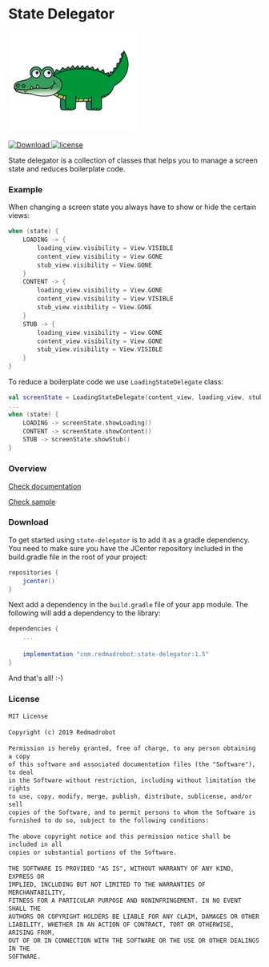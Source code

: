 State Delegator
===============

![Logo](logo/logo.png)

[ ![Download](https://api.bintray.com/packages/redmadrobot-opensource/android/state-delegator/images/download.svg) ](https://bintray.com/redmadrobot-opensource/android/state-delegator/_latestVersion) [![license](https://img.shields.io/github/license/mashape/apistatus.svg)]()

State delegator is a collection of classes that helps you to manage a screen state and reduces boilerplate code.

### Example

When changing a screen state you always have to show or hide the certain views:

```kotlin
when (state) {
    LOADING -> {
        loading_view.visibility = View.VISIBLE
        content_view.visibility = View.GONE
        stub_view.visibility = View.GONE
    }
    CONTENT -> {
        loading_view.visibility = View.GONE
        content_view.visibility = View.VISIBLE
        stub_view.visibility = View.GONE
    }
    STUB -> {
        loading_view.visibility = View.GONE
        content_view.visibility = View.GONE
        stub_view.visibility = View.VISIBLE
    }
}
```

To reduce a boilerplate code we use `LoadingStateDelegate` class:

```kotlin
val screenState = LoadingStateDelegate(content_view, loading_view, stub_view)
...
when (state) {
    LOADING -> screenState.showLoading()
    CONTENT -> screenState.showContent()
    STUB -> screenState.showStub()
}
```

### Overview

[Check documentation](https://redmadrobot.github.io/state-delegator/)

[Check sample](https://github.com/RedMadRobot/state-delegator/tree/master/sample)

### Download

To get started using `state-delegator` is to add it as a gradle dependency. You need to make sure you have the JCenter repository included in the build.gradle file in the root of your project:

```gradle
repositories {
    jcenter()
}
```

Next add a dependency in the `build.gradle` file of your app module. The
following will add a dependency to the library:

```gradle
dependencies {
    ...

    implementation "com.redmadrobot:state-delegator:1.5"
}
```

And that's all! :-)

### License

    MIT License

    Copyright (c) 2019 Redmadrobot

    Permission is hereby granted, free of charge, to any person obtaining a copy
    of this software and associated documentation files (the "Software"), to deal
    in the Software without restriction, including without limitation the rights
    to use, copy, modify, merge, publish, distribute, sublicense, and/or sell
    copies of the Software, and to permit persons to whom the Software is
    furnished to do so, subject to the following conditions:

    The above copyright notice and this permission notice shall be included in all
    copies or substantial portions of the Software.

    THE SOFTWARE IS PROVIDED "AS IS", WITHOUT WARRANTY OF ANY KIND, EXPRESS OR
    IMPLIED, INCLUDING BUT NOT LIMITED TO THE WARRANTIES OF MERCHANTABILITY,
    FITNESS FOR A PARTICULAR PURPOSE AND NONINFRINGEMENT. IN NO EVENT SHALL THE
    AUTHORS OR COPYRIGHT HOLDERS BE LIABLE FOR ANY CLAIM, DAMAGES OR OTHER
    LIABILITY, WHETHER IN AN ACTION OF CONTRACT, TORT OR OTHERWISE, ARISING FROM,
    OUT OF OR IN CONNECTION WITH THE SOFTWARE OR THE USE OR OTHER DEALINGS IN THE
    SOFTWARE.
